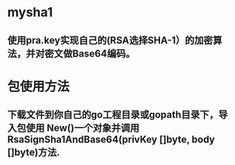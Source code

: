 # mysha1
## 使用pra.key实现自己的(RSA选择SHA-1）的加密算法，并对密文做Base64编码。
# 包使用方法
## 下载文件到你自己的go工程目录或gopath目录下，导入包使用 New()一个对象并调用RsaSignSha1AndBase64(privKey []byte, body []byte)方法.
